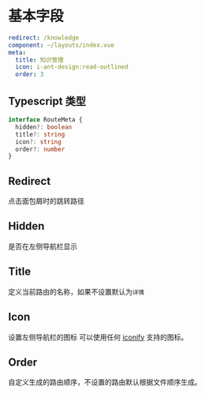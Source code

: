 # 基本字段
``` yaml
redirect: /knowledge
component: ~/layouts/index.vue
meta:
  title: 知识管理
  icon: i-ant-design:read-outlined
  order: 3
```

## Typescript 类型
``` ts
interface RouteMeta {
  hidden?: boolean
  title?: string
  icon?: string
  order?: number
}
```
## Redirect
点击面包屑时的跳转路径
## Hidden
是否在左侧导航栏显示
## Title
定义当前路由的名称，如果不设置默认为`详情`
## Icon
设置左侧导航栏的图标 可以使用任何 [iconify](https://github.com/iconify/iconify) 支持的图标。
## Order
自定义生成的路由顺序，不设置的路由默认根据文件顺序生成。